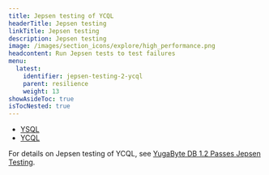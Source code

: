 ```yaml
---
title: Jepsen testing of YCQL
headerTitle: Jepsen testing
linkTitle: Jepsen testing
description: Jepsen testing
image: /images/section_icons/explore/high_performance.png
headcontent: Run Jepsen tests to test failures
menu:
  latest:
    identifier: jepsen-testing-2-ycql
    parent: resilience
    weight: 13
showAsideToc: true
isTocNested: true
---
```


<ul class="nav nav-tabs-alt nav-tabs-yb">

  <li >
    <a href="/latest/benchmark/resilience/jepsen-testing-ysql" class="nav-link">
      <i class="icon-postgres" aria-hidden="true"></i>
      YSQL
    </a>
  </li>

  <li >
    <a href="/latest/benchmark/resilience/jepsen-testing-ycql" class="nav-link active">
      <i class="icon-cassandra" aria-hidden="true"></i>
      YCQL
    </a>
  </li>

</ul>

For details on Jepsen testing of YCQL, see [YugaByte DB 1.2 Passes Jepsen Testing](https://blog.yugabyte.com/yugabyte-db-1-2-passes-jepsen-testing/).
